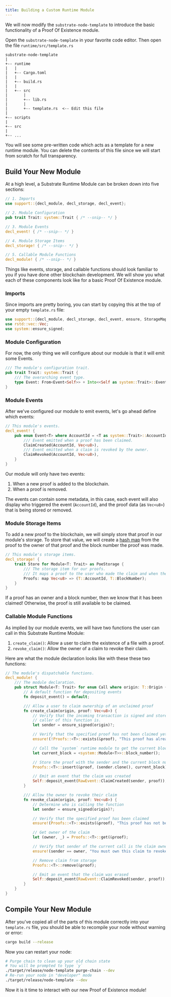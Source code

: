 ```yaml
---
title: Building a Custom Runtime Module
---
```


We will now modify the `substrate-node-template` to introduce the basic
functionality of a Proof Of Existence module.

Open the `substrate-node-template` in your favorite code editor. Then open the
file `runtime/src/template.rs`

```
substrate-node-template
|
+-- runtime
|   |
|   +-- Cargo.toml
|   |
|   +-- build.rs
|   |
|   +-- src
|       |
|       +-- lib.rs
|       |
|       +-- template.rs  <-- Edit this file
|
+-- scripts
|
+-- src
|
+-- ...
```

You will see some pre-written code which acts as a template for a new runtime
module. You can delete the contents of this file since we will start from
scratch for full transparency.

## Build Your New Module

At a high level, a Substrate Runtime Module can be broken down into five
sections:

```rust
// 1. Imports
use support::{decl_module, decl_storage, decl_event};

// 2. Module Configuration
pub trait Trait: system::Trait { /* --snip-- */ }

// 3. Module Events
decl_event! { /* --snip-- */ }

// 4. Module Storage Items
decl_storage! { /* --snip-- */ }

// 5. Callable Module Functions
decl_module! { /* --snip-- */ }
```

Things like events, storage, and callable functions should look familiar to you
if you have done other blockchain development. We will show you what each of
these components look like for a basic Proof Of Existence module.

### Imports

Since imports are pretty boring, you can start by copying this at the top of
your empty `template.rs` file:

```rust 
use support::{decl_module, decl_storage, decl_event, ensure, StorageMap};
use rstd::vec::Vec;
use system::ensure_signed;
```

### Module Configuration

For now, the only thing we will configure about our module is that it will emit
some Events.

```rust 
/// The module's configuration trait.
pub trait Trait: system::Trait {
    /// The overarching event type.
    type Event: From<Event<Self>> + Into<<Self as system::Trait>::Event>;
}
```

### Module Events

After we've configured our module to emit events, let's go ahead define which events:

```rust
// This module's events.
decl_event! {
    pub enum Event<T> where AccountId = <T as system::Trait>::AccountId {
        /// Event emitted when a proof has been claimed.
        ClaimCreated(AccountId, Vec<u8>),
        /// Event emitted when a claim is revoked by the owner.
        ClaimRevoked(AccountId, Vec<u8>),
    }
}
```

Our module will only have two events:
1. When a new proof is added to the blockchain.
2. When a proof is removed.

The events can contain some metadata, in this case, each event will also display
who triggered the event (`AccountId`), and the proof data (as `Vec<u8>`) that is
being stored or removed.

### Module Storage Items

To add a new proof to the blockchain, we will simply store that proof in our
module's storage. To store that value, we will create a [hash
map](https://en.wikipedia.org/wiki/Hash_table) from the proof to the owner of
that proof and the block number the proof was made.

```rust
// This module's storage items.
decl_storage! {
    trait Store for Module<T: Trait> as PoeStorage {
        /// The storage item for our proofs.
        /// It maps a proof to the user who made the claim and when they made it.
        Proofs: map Vec<u8> => (T::AccountId, T::BlockNumber);
    }
}
```

If a proof has an owner and a block number, then we know that it has been claimed! Otherwise, the
proof is still available to be claimed.

### Callable Module Functions

As implied by our module events, we will have two functions the user can call in
this Substrate Runtime Module:

1. `create_claim()`: Allow a user to claim the existence of a file with a proof.
2. `revoke_claim()`: Allow the owner of a claim to revoke their claim.

Here are what the module declaration looks like with these these two functions:

```rust
// The module's dispatchable functions.
decl_module! {
    /// The module declaration.
    pub struct Module<T: Trait> for enum Call where origin: T::Origin {
        // A default function for depositing events
        fn deposit_event() = default;

        /// Allow a user to claim ownership of an unclaimed proof
        fn create_claim(origin, proof: Vec<u8>) {
            // Verify that the incoming transaction is signed and store who the
            // caller of this function is.
            let sender = ensure_signed(origin)?;

            // Verify that the specified proof has not been claimed yet or error with the message
            ensure!(!Proofs::<T>::exists(&proof), "This proof has already been claimed.");

            // Call the `system` runtime module to get the current block number
            let current_block = <system::Module<T>>::block_number();

            // Store the proof with the sender and the current block number
            Proofs::<T>::insert(&proof, (sender.clone(), current_block));

            // Emit an event that the claim was created
            Self::deposit_event(RawEvent::ClaimCreated(sender, proof));
        }

        /// Allow the owner to revoke their claim
        fn revoke_claim(origin, proof: Vec<u8>) {
            // Determine who is calling the function
            let sender = ensure_signed(origin)?;

            // Verify that the specified proof has been claimed
            ensure!(Proofs::<T>::exists(&proof), "This proof has not been stored yet.");

            // Get owner of the claim
            let (owner, _) = Proofs::<T>::get(&proof);

            // Verify that sender of the current call is the claim owner
            ensure!(sender == owner, "You must own this claim to revoke it.");

            // Remove claim from storage
            Proofs::<T>::remove(&proof);

            // Emit an event that the claim was erased
            Self::deposit_event(RawEvent::ClaimRevoked(sender, proof));
        }
    }
}
```

## Compile Your New Module

After you've copied all of the parts of this module correctly into your
`template.rs` file, you should be able to recompile your node without warning or
error:

```bash
cargo build --release
```

Now you can restart your node:

```bash
# Purge chain to clean up your old chain state
# You will be prompted to type `y`
./target/release/node-template purge-chain --dev
# Re-run your node in "developer" mode
./target/release/node-template --dev
```

Now it is it time to interact with our new Proof of Existence module!
